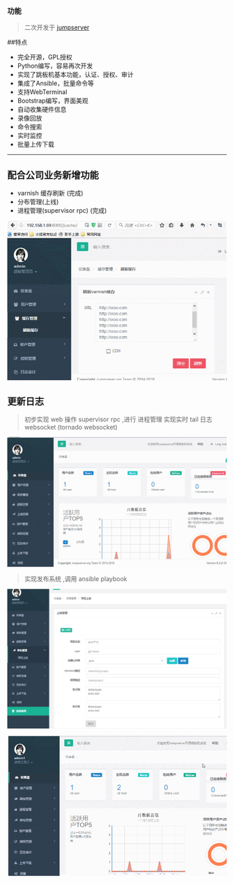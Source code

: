 ### 功能

> 二次开发于   [jumpserver](http://www.jumpserver.org/)

##特点

* 完全开源，GPL授权
* Python编写，容易再次开发
* 实现了跳板机基本功能，认证、授权、审计
* 集成了Ansible，批量命令等
* 支持WebTerminal
* Bootstrap编写，界面美观
* 自动收集硬件信息
* 录像回放
* 命令搜索
* 实时监控
* 批量上传下载


------



## 配合公司业务新增功能

* varnish 缓存刷新  (完成)
* 分布管理(上线)
* 进程管理(supervisor rpc)   (完成)

![varnish](./screenshots/jcache.gif)



## 更新日志

> 初步实现 web 操作 supervisor  rpc ,进行 进程管理
> 实现实时 tail 日志 websocket (tornado websocket)

![jprocess](./screenshots/taillog.gif)

>实现发布系统 ,调用 ansible playbook

![发布系统](./screenshots/jdeploy.png)

![载入项目](./screenshots/jdeploy2.gif)